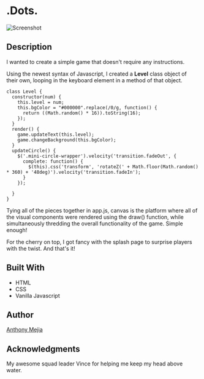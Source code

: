 # .Dots.
![Screenshot](https://cloud.githubusercontent.com/assets/22961657/21468625/ffdc0366-c9e9-11e6-8c5d-d6f2b7dfbfc6.png)

## Description
I wanted to create a simple game that doesn't require any instructions.

Using the newest syntax of Javascript, I created a **Level** class object of their own, looping in the keyboard element in a method of that object.

```JS
class Level {
  constructor(num) {
    this.level = num;
    this.bgColor = "#000000".replace(/0/g, function() {
      return ((Math.random() * 16)).toString(16);
    });
  }
  render() {
    game.updateText(this.level);
    game.changeBackground(this.bgColor);
  }
  updateCircle() {
    $('.mini-circle-wrapper').velocity('transition.fadeOut', {
      complete: function() {
        $(this).css('transform', 'rotateZ(' + Math.floor(Math.random() * 360) + '48deg)').velocity('transition.fadeIn');
      }
    });

  }
}
```

Tying all of the pieces together in app.js, canvas is the platform where all of the
visual components were rendered using the draw() function, while simultaneously thredding the
overall functionality of the game. Simple enough!

For the cherry on top, I got fancy with the splash page to surprise players with the twist. And that's it!

## Built With
-   HTML
-   CSS
-   Vanilla Javascript

## Author
[Anthony Mejia](https://github.com/ant-mejia)

## Acknowledgments
My awesome squad leader Vince for helping me keep my head above water.
